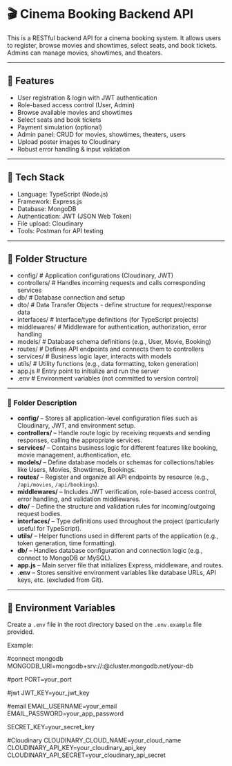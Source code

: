 # 🎬 Cinema Booking Backend API

This is a RESTful backend API for a cinema booking system. It allows users to register, browse movies and showtimes, select seats, and book tickets. Admins can manage movies, showtimes, and theaters.

---

## 🔧 Features

- User registration & login with JWT authentication
- Role-based access control (User, Admin)
- Browse available movies and showtimes
- Select seats and book tickets
- Payment simulation (optional)
- Admin panel: CRUD for movies, showtimes, theaters, users
- Upload poster images to Cloudinary
- Robust error handling & input validation

---

## 🚀 Tech Stack

- Language: TypeScript (Node.js)
- Framework: Express.js
- Database: MongoDB
- Authentication: JWT (JSON Web Token)
- File upload: Cloudinary
- Tools: Postman for API testing

---

## 📁 Folder Structure

- config/ # Application configurations (Cloudinary, JWT) 
- controllers/ # Handles incoming requests and calls corresponding services 
- db/ # Database connection and setup 
- dto/ # Data Transfer Objects - define structure for request/response data 
- interfaces/ # Interface/type definitions (for TypeScript projects) 
- middlewares/ # Middleware for authentication, authorization, error handling 
- models/ # Database schema definitions (e.g., User, Movie, Booking) 
- routes/ # Defines API endpoints and connects them to controllers 
- services/ # Business logic layer, interacts with models 
- utils/ # Utility functions (e.g., data formatting, token generation) 
- app.js # Entry point to initialize and run the server 
- .env # Environment variables (not committed to version control)

---

### 🧾 Folder Description

- **config/** – Stores all application-level configuration files such as Cloudinary, JWT, and environment setup.
- **controllers/** – Handle route logic by receiving requests and sending responses, calling the appropriate services.
- **services/** – Contains business logic for different features like booking, movie management, authentication, etc.
- **models/** – Define database models or schemas for collections/tables like Users, Movies, Showtimes, Bookings.
- **routes/** – Register and organize all API endpoints by resource (e.g., `/api/movies`, `/api/bookings`).
- **middlewares/** – Includes JWT verification, role-based access control, error handling, and validation middlewares.
- **dto/** – Define the structure and validation rules for incoming/outgoing request bodies.
- **interfaces/** – Type definitions used throughout the project (particularly useful for TypeScript).
- **utils/** – Helper functions used in different parts of the application (e.g., token generation, time formatting).
- **db/** – Handles database configuration and connection logic (e.g., connect to MongoDB or MySQL).
- **app.js** – Main server file that initializes Express, middleware, and routes.
- **.env** – Stores sensitive environment variables like database URLs, API keys, etc. (excluded from Git).

---

## 🔐 Environment Variables

Create a `.env` file in the root directory based on the `.env.example` file provided.

Example:

#connect mongodb
MONGODB_URI=mongodb+srv://<username>:<password>@cluster.mongodb.net/your-db

#port
PORT=your_port

#jwt
JWT_KEY=your_jwt_key

#email
EMAIL_USERNAME=your_email
EMAIL_PASSWORD=your_app_password

SECRET_KEY=your_secret_key

#Cloudinary
CLOUDINARY_CLOUD_NAME=your_cloud_name
CLOUDINARY_API_KEY=your_cloudinary_api_key
CLOUDINARY_API_SECRET=your_cloudinary_api_secret